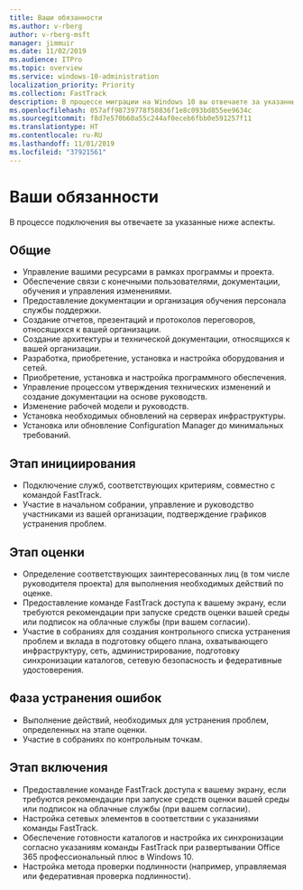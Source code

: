 ```yaml
---
title: Ваши обязанности
ms.author: v-rberg
author: v-rberg-msft
manager: jimmuir
ms.date: 11/02/2019
ms.audience: ITPro
ms.topic: overview
ms.service: windows-10-administration
localization_priority: Priority
ms.collection: FastTrack
description: В процессе миграции на Windows 10 вы отвечаете за указанные ниже аспекты.
ms.openlocfilehash: 057aff98739778f50836f1e8c093bd855ee9634c
ms.sourcegitcommit: f8d7e570b60a55c244af0eceb6fbb0e591257f11
ms.translationtype: HT
ms.contentlocale: ru-RU
ms.lasthandoff: 11/01/2019
ms.locfileid: "37921561"
---
```

# <a name="your-responsibilities"></a>Ваши обязанности

В процессе подключения вы отвечаете за указанные ниже аспекты.

## <a name="general"></a>Общие

- Управление вашими ресурсами в рамках программы и проекта.
- Обеспечение связи с конечными пользователями, документации, обучения и управления изменениями.
- Предоставление документации и организация обучения персонала службы поддержки.
- Создание отчетов, презентаций и протоколов переговоров, относящихся к вашей организации.
- Создание архитектуры и технической документации, относящихся к вашей организации.
- Разработка, приобретение, установка и настройка оборудования и сетей.
- Приобретение, установка и настройка программного обеспечения.
- Управление процессом утверждения технических изменений и создание документации на основе руководств.
- Изменение рабочей модели и руководств.
- Установка необходимых обновлений на серверах инфраструктуры.
- Установка или обновление Configuration Manager до минимальных требований.

## <a name="initiate-phase"></a>Этап инициирования

- Подключение служб, соответствующих критериям, совместно с командой FastTrack.
- Участие в начальном собрании, управление и руководство участниками из вашей организации, подтверждение графиков устранения проблем.

## <a name="assess-phase"></a>Этап оценки

- Определение соответствующих заинтересованных лиц (в том числе руководителя проекта) для выполнения необходимых действий по оценке.
- Предоставление команде FastTrack доступа к вашему экрану, если требуются рекомендации при запуске средств оценки вашей среды или подписок на облачные службы (при вашем согласии).
- Участие в собраниях для создания контрольного списка устранения проблем и вклада в подготовку общего плана, охватывающего инфраструктуру, сеть, администрирование, подготовку синхронизации каталогов, сетевую безопасность и федеративные удостоверения.

## <a name="remediate-phase"></a>Фаза устранения ошибок

- Выполнение действий, необходимых для устранения проблем, определенных на этапе оценки.
- Участие в собраниях по контрольным точкам.

## <a name="enable-phase"></a>Этап включения

- Предоставление команде FastTrack доступа к вашему экрану, если требуются рекомендации при запуске средств оценки вашей среды или подписок на облачные службы (при вашем согласии).
- Настройка сетевых элементов в соответствии с указаниями команды FastTrack.
- Обеспечение готовности каталогов и настройка их синхронизации согласно указаниям команды FastTrack при развертывании Office 365 профессиональный плюс в Windows 10.
- Настройка метода проверки подлинности (например, управляемая или федеративная проверка подлинности).







  

  

 